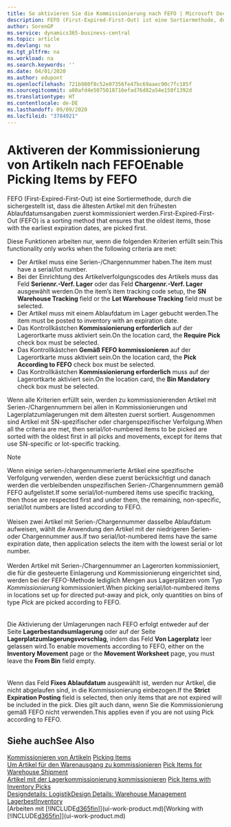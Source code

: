 ```yaml
---
title: So aktivieren Sie die Kommissionierung nach FEFO | Microsoft Docs
description: FEFO (First-Expired-First-Out) ist eine Sortiermethode, durch die sichergestellt ist, dass die ältesten Artikel mit den frühesten Ablaufdatumsangaben zuerst kommissioniert werden.
author: SorenGP
ms.service: dynamics365-business-central
ms.topic: article
ms.devlang: na
ms.tgt_pltfrm: na
ms.workload: na
ms.search.keywords: ''
ms.date: 04/01/2020
ms.author: edupont
ms.openlocfilehash: 721b980f8c52e07356fe47bc69aaec90c7fc185f
ms.sourcegitcommit: a80afd4e5075018716efad76d82a54e158f1392d
ms.translationtype: HT
ms.contentlocale: de-DE
ms.lasthandoff: 09/09/2020
ms.locfileid: "3784921"
---
```

# <a name="enable-picking-items-by-fefo"></a><span data-ttu-id="e9161-103">Aktiveren der Kommissionierung von Artikeln nach FEFO</span><span class="sxs-lookup"><span data-stu-id="e9161-103">Enable Picking Items by FEFO</span></span>
<span data-ttu-id="e9161-104">FEFO (First-Expired-First-Out) ist eine Sortiermethode, durch die sichergestellt ist, dass die ältesten Artikel mit den frühesten Ablaufdatumsangaben zuerst kommissioniert werden.</span><span class="sxs-lookup"><span data-stu-id="e9161-104">First-Expired-First-Out (FEFO) is a sorting method that ensures that the oldest items, those with the earliest expiration dates, are picked first.</span></span>  

 <span data-ttu-id="e9161-105">Diese Funktionen arbeiten nur, wenn die folgenden Kriterien erfüllt sein:</span><span class="sxs-lookup"><span data-stu-id="e9161-105">This functionality only works when the following criteria are met:</span></span>  

-   <span data-ttu-id="e9161-106">Der Artikel muss eine Serien-/Chargennummer haben.</span><span class="sxs-lookup"><span data-stu-id="e9161-106">The item must have a serial/lot number.</span></span>  
-   <span data-ttu-id="e9161-107">Bei der Einrichtung des Artikelverfolgungscodes des Artikels muss das Feld **Seriennr.-Verf. Lager** oder das Feld **Chargennr.-Verf. Lager** ausgewählt werden.</span><span class="sxs-lookup"><span data-stu-id="e9161-107">On the item’s item tracking code setup, the **SN Warehouse Tracking** field or the **Lot Warehouse Tracking** field must be selected.</span></span>  
-   <span data-ttu-id="e9161-108">Der Artikel muss mit einem Ablaufdatum im Lager gebucht werden.</span><span class="sxs-lookup"><span data-stu-id="e9161-108">The item must be posted to inventory with an expiration date.</span></span>  
-   <span data-ttu-id="e9161-109">Das Kontrollkästchen **Kommissionierung erforderlich** auf der Lagerortkarte muss aktiviert sein.</span><span class="sxs-lookup"><span data-stu-id="e9161-109">On the location card, the **Require Pick** check box must be selected.</span></span>  
-   <span data-ttu-id="e9161-110">Das Kontrollkästchen **Gemäß FEFO kommissionieren** auf der Lagerortkarte muss aktiviert sein.</span><span class="sxs-lookup"><span data-stu-id="e9161-110">On the location card, the **Pick According to FEFO** check box must be selected.</span></span>  
-   <span data-ttu-id="e9161-111">Das Kontrollkästchen **Kommissionierung erforderlich** muss auf der Lagerortkarte aktiviert sein.</span><span class="sxs-lookup"><span data-stu-id="e9161-111">On the location card, the **Bin Mandatory** check box must be selected.</span></span>  

 <span data-ttu-id="e9161-112">Wenn alle Kriterien erfüllt sein, werden zu kommissionierenden Artikel mit Serien-/Chargennummern bei allen in Kommissionierungen und Lagerplatzumlagerungen mit dem ältesten zuerst sortiert. Ausgenommen sind Artikel mit SN-spezifischer oder chargenspezifischer Verfolgung.</span><span class="sxs-lookup"><span data-stu-id="e9161-112">When all the criteria are met, then serial/lot-numbered items to be picked are sorted with the oldest first in all picks and movements, except for items that use SN-specific or lot-specific tracking.</span></span>  

> [!NOTE]  
> <span data-ttu-id="e9161-113">Wenn einige serien-/chargennummerierte Artikel eine spezifische Verfolgung verwenden, werden diese zuerst berücksichtigt und danach werden die verbleibenden unspezifischen Serien-/Chargennummern gemäß FEFO aufgelistet.</span><span class="sxs-lookup"><span data-stu-id="e9161-113">If some serial/lot-numbered items use specific tracking, then those are respected first and under them, the remaining, non-specific, serial/lot numbers are listed according to FEFO.</span></span>
<br /><br />
<span data-ttu-id="e9161-114">Weisen zwei Artikel mit Serien-/Chargennummer dasselbe Ablaufdatum aufweisen, wählt die Anwendung den Artikel mit der niedrigeren Serien- oder Chargennummer aus.</span><span class="sxs-lookup"><span data-stu-id="e9161-114">If two serial/lot-numbered items have the same expiration date, then application selects the item with the lowest serial or lot number.</span></span>
<br /><br />
<span data-ttu-id="e9161-115">Werden Artikel mit Serien-/Chargennummer an Lagerorten kommissioniert, die für die gesteuerte Einlagerung und Kommissionierung eingerichtet sind, werden bei der FEFO-Methode lediglich Mengen aus Lagerplätzen vom Typ *Kommissionierung* kommissioniert.</span><span class="sxs-lookup"><span data-stu-id="e9161-115">When picking serial/lot-numbered items in locations set up for directed put-away and pick, only quantities on bins of type *Pick* are picked according to FEFO.</span></span>  
<br /><br />
<span data-ttu-id="e9161-116">Die Aktivierung der Umlagerungen nach FEFO erfolgt entweder auf der Seite **Lagerbestandsumlagerung** oder auf der Seite **Lagerplatzumlagerungsvorschlag**, indem das Feld **Von Lagerplatz** leer gelassen wird.</span><span class="sxs-lookup"><span data-stu-id="e9161-116">To enable movements according to FEFO, either on the **Inventory Movement** page or the **Movement Worksheet** page, you must leave the **From Bin** field empty.</span></span>  
<br /><br />
<span data-ttu-id="e9161-117">Wenn das Feld **Fixes Ablaufdatum** ausgewählt ist, werden nur Artikel, die nicht abgelaufen sind, in die Kommissionierung einbezogen.</span><span class="sxs-lookup"><span data-stu-id="e9161-117">If the **Strict Expiration Posting** field is selected, then only items that are not expired will be included in the pick.</span></span> <span data-ttu-id="e9161-118">Dies gilt auch dann, wenn Sie die Kommissionierung gemäß FEFO nicht verwenden.</span><span class="sxs-lookup"><span data-stu-id="e9161-118">This applies even if you are not using Pick according to FEFO.</span></span>

## <a name="see-also"></a><span data-ttu-id="e9161-119">Siehe auch</span><span class="sxs-lookup"><span data-stu-id="e9161-119">See Also</span></span>  
<span data-ttu-id="e9161-120">[Kommissionieren von Artikeln](warehouse-pick-items.md) </span><span class="sxs-lookup"><span data-stu-id="e9161-120">[Picking Items](warehouse-pick-items.md) </span></span>  
<span data-ttu-id="e9161-121">[Um Artikel für den Warenausgang zu kommissionieren](warehouse-how-to-pick-items-for-warehouse-shipment.md) </span><span class="sxs-lookup"><span data-stu-id="e9161-121">[Pick Items for Warehouse Shipment](warehouse-how-to-pick-items-for-warehouse-shipment.md) </span></span>  
<span data-ttu-id="e9161-122">[Artikel mit der Lagerkommissionierung kommissionieren](warehouse-how-to-pick-items-with-inventory-picks.md) </span><span class="sxs-lookup"><span data-stu-id="e9161-122">[Pick Items with Inventory Picks](warehouse-how-to-pick-items-with-inventory-picks.md) </span></span>  
[<span data-ttu-id="e9161-123">Designdetails: Logistik</span><span class="sxs-lookup"><span data-stu-id="e9161-123">Design Details: Warehouse Management</span></span>](design-details-warehouse-management.md)  
[<span data-ttu-id="e9161-124">Lagerbest</span><span class="sxs-lookup"><span data-stu-id="e9161-124">Inventory</span></span>](inventory-manage-inventory.md)  
<span data-ttu-id="e9161-125">[Arbeiten mit [!INCLUDE[d365fin](includes/d365fin_md.md)]](ui-work-product.md)</span><span class="sxs-lookup"><span data-stu-id="e9161-125">[Working with [!INCLUDE[d365fin](includes/d365fin_md.md)]](ui-work-product.md)</span></span>
